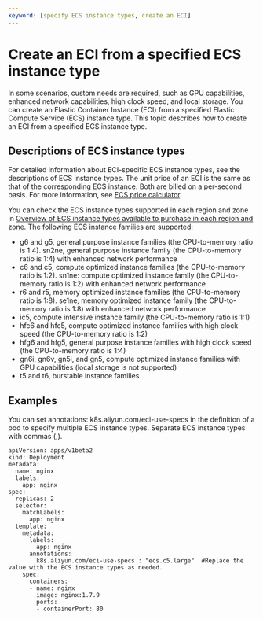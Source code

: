 ```yaml
---
keyword: [specify ECS instance types, create an ECI]
---
```


# Create an ECI from a specified ECS instance type

In some scenarios, custom needs are required, such as GPU capabilities, enhanced network capabilities, high clock speed, and local storage. You can create an Elastic Container Instance \(ECI\) from a specified Elastic Compute Service \(ECS\) instance type. This topic describes how to create an ECI from a specified ECS instance type.

## Descriptions of ECS instance types

For detailed information about ECI-specific ECS instance types, see the descriptions of ECS instance types. The unit price of an ECI is the same as that of the corresponding ECS instance. Both are billed on a per-second basis. For more information, see [ECS price calculator](https://www.alibabacloud.com/pricing-calculator#/add/980738/vm_intl/vm_intl).

You can check the ECS instance types supported in each region and zone in [Overview of ECS instance types available to purchase in each region and zone](https://ecs-buy.aliyun.com/instanceTypes#/instanceTypeByRegion). The following ECS instance families are supported:

-   g6 and g5, general purpose instance families \(the CPU-to-memory ratio is 1:4\). sn2ne, general purpose instance family \(the CPU-to-memory ratio is 1:4\) with enhanced network performance
-   c6 and c5, compute optimized instance families \(the CPU-to-memory ratio is 1:2\). sn1ne: compute optimized instance family \(the CPU-to-memory ratio is 1:2\) with enhanced network performance
-   r6 and r5, memory optimized instance families \(the CPU-to-memory ratio is 1:8\). se1ne, memory optimized instance family \(the CPU-to-memory ratio is 1:8\) with enhanced network performance
-   ic5, compute intensive instance family \(the CPU-to-memory ratio is 1:1\)
-   hfc6 and hfc5, compute optimized instance families with high clock speed \(the CPU-to-memory ratio is 1:2\)
-   hfg6 and hfg5, general purpose instance families with high clock speed \(the CPU-to-memory ratio is 1:4\)
-   gn6i, gn6v, gn5i, and gn5, compute optimized instance families with GPU capabilities \(local storage is not supported\)
-   t5 and t6, burstable instance families

## Examples

You can set annotations: k8s.aliyun.com/eci-use-specs in the definition of a pod to specify multiple ECS instance types. Separate ECS instance types with commas \(,\).

```
apiVersion: apps/v1beta2
kind: Deployment
metadata:
  name: nginx
  labels:
    app: nginx
spec:
  replicas: 2
  selector:
    matchLabels:
      app: nginx
  template:
    metadata:
      labels:
        app: nginx
      annotations:
        k8s.aliyun.com/eci-use-specs : "ecs.c5.large"  #Replace the value with the ECS instance types as needed.
    spec:
      containers:
      - name: nginx
        image: nginx:1.7.9
        ports:
        - containerPort: 80
```

